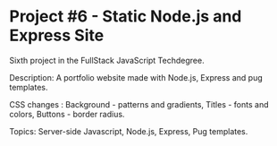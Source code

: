 # Project #6 - Static Node.js and Express Site

Sixth project in the FullStack JavaScript Techdegree.

Description: A portfolio website made with Node.js, Express and pug templates.

CSS changes : Background - patterns and gradients, Titles - fonts and colors, Buttons - border radius.

Topics: Server-side Javascript, Node.js, Express, Pug templates.
